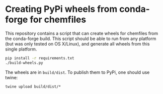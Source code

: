 # Creating PyPi wheels from conda-forge for chemfiles

This repository contains a script that can create wheels for chemfiles from the
conda-forge build. This script should be able to run from any platform (but was
only tested on OS X/Linux), and generate all wheels from this single platform.

```bash
pip install -r requirements.txt
./build-wheels.py
```

The wheels are in `build/dist`. To publish them to PyPi, one should use twine:

```
twine upload build/dist/*
```
